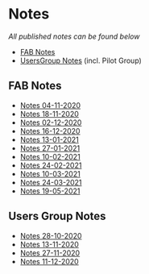# Notes

_All published notes can be found below_

- [FAB Notes](#fab-notes)
- [UsersGroup Notes](#users-group-notes) (incl. Pilot Group)

## FAB Notes

- [Notes 04-11-2020](2020-11-04-notes-FAB-session-1.md)
- [Notes 18-11-2020](2020-11-18-FAB-notes.md)
- [Notes 02-12-2020](2020-12-02-FAB-notes.md)
- [Notes 16-12-2020](2020-12-16-FAB-notes.md)
- [Notes 13-01-2021](2021-01-13-FAB-notes.md)
- [Notes 27-01-2021](2021-01-27-FAB-notes.md)
- [Notes 10-02-2021](2021-02-10-FAB-notes.md)
- [Notes 24-02-2021](2021-02-24-FAB-notes.md)
- [Notes 10-03-2021](2021-03-10-FAB-notes.md)
- [Notes 24-03-2021](2021-03-24-FAB-notes.md)
- [Notes 19-05-2021](2021-05-19-FAB-notes.md)

## Users Group Notes

- [Notes 28-10-2020](2020-10-28-UG-Pilot-notes-session-1.md)
- [Notes 13-11-2020](2020-11-13-UG-Pilot-notes.md)
- [Notes 27-11-2020](2020-11-27-UG-Pilot-notes.md)
- [Notes 11-12-2020](2020-12-11-UG-Pilot-notes.md)
